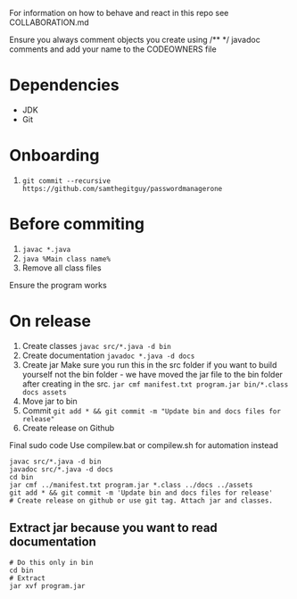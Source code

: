 For information on how to behave and react in this repo see COLLABORATION.md

Ensure you always comment objects you create using /** */ javadoc comments and add your name to the CODEOWNERS file 
# Dependencies
+ JDK
+ Git 
# Onboarding
1. `git commit --recursive https://github.com/samthegitguy/passwordmanagerone`
# Before commiting
1. `javac *.java`
2. `java %Main class name%`
3. Remove all class files

Ensure the program works
# On release
1. Create classes `javac src/*.java -d bin`
1. Create documentation `javadoc *.java -d docs`
2. Create jar
Make sure you run this in the src folder if you want to build yourself not the bin folder - we have moved the jar file to the bin folder after creating in the src.
` jar cmf manifest.txt program.jar bin/*.class docs assets `
3. Move jar to bin
4. Commit `git add * && git commit -m "Update bin and docs files for release"`
3. Create release on Github

Final sudo code
Use compilew.bat or compilew.sh for automation instead
```
javac src/*.java -d bin
javadoc src/*.java -d docs
cd bin
jar cmf ../manifest.txt program.jar *.class ../docs ../assets
git add * && git commit -m 'Update bin and docs files for release'
# Create release on github or use git tag. Attach jar and classes.
```

## Extract jar because you want to read documentation
``` shell
# Do this only in bin
cd bin
# Extract
jar xvf program.jar
```
